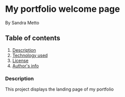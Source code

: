 # My portfolio welcome page
By Sandra Metto
## Table of contents
1. <a href="#Descreption-ids">Description</a>
2. <a href="#Descreption-ids">Technology used</a>
3. <a href="#Descreption-ids">License</a>
4. <a href="#Descreption-ids">Author's info</a>
### Description
This project displays the landing page of my portfolio
